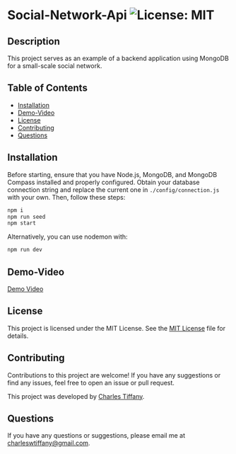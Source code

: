 # Social-Network-Api  ![License: MIT](https://img.shields.io/badge/License-MIT-yellow.svg)

## Description

This project serves as an example of a backend application using MongoDB for a small-scale social network.

## Table of Contents

- [Installation](#installation)
- [Demo-Video](#demo-video)
- [License](#license)
- [Contributing](#contributing)
- [Questions](#questions)

## Installation

Before starting, ensure that you have Node.js, MongoDB, and MongoDB Compass installed and properly configured. Obtain your database connection string and replace the current one in `./config/connection.js` with your own. Then, follow these steps:
```bash
npm i
npm run seed
npm start
```
Alternatively, you can use nodemon with:
```bash
npm run dev
```

## Demo-Video

[Demo Video](https://drive.google.com/file/d/1vns7XThnHRH37AMdeIw6zSokJG4AiT_t/view)


## License

This project is licensed under the MIT License. See the [MIT License](https://github.com/charleswt/Employee-Tracker/blob/main/LICENSE) file for details.

## Contributing

Contributions to this project are welcome! If you have any suggestions or find any issues, feel free to open an issue or pull request.

This project was developed by [Charles Tiffany](https://github.com/charleswt/).

## Questions

If you have any questions or suggestions, please email me at charleswtiffany@gmail.com.